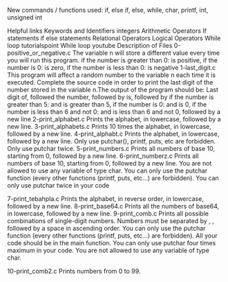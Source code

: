 New commands / functions used:
if, else if, else, while, char, printf, int, unsigned int

Helpful links
Keywords and Identifiers
integers
Arithmetic Operators
If statements
if else statements
Relational Operators
Logical Operators
While loop tutorialspoint
While loop youtube
Description of Files
0-positive_or_negative.c
The variable n will store a different value every time you will run this program. if the number is greater than 0: is positive, if the number is 0: is zero, if the number is less than 0: is negative
1-last_digit.c
This program will affect a random number to the variable n each time it is executed. Complete the source code in order to print the last digit of the number stored in the variable n.The output of the program should be: Last digit of, followed the number, followed by is, followed by if the number is greater than 5: and is greater than 5, if the number is 0: and is 0, if the number is less than 6 and not 0: and is less than 6 and not 0, followed by a new line
2-print_alphabet.c
Prints the alphabet, in lowercase, followed by a new line.
3-print_alphabets.c
Prints 10 times the alphabet, in lowercase, followed by a new line.
4-print_alphabt.c
Prints the alphabet, in lowercase, followed by a new line. Only use putchar(), printf, puts, etc are forbidden. Only use putchar twice.
5-print_numbers.c
Prints all numbers of base 10, starting from 0, followed by a new line.
6-print_numberz.c
Prints all numbers of base 10, starting from 0, followed by a new line.
You are not allowed to use any variable of type char. You can only use the putchar function (every other functions (printf, puts, etc...) are forbidden). You can only use putchar twice in your code

7-print_tebahpla.c
Prints the alphabet, in reverse order, in lowercase, followed by a new line.
8-print_base64.c
Prints all the numbers of base64, in lowercase, followed by a new line.
9-print_comb.c
Prints all possible combinations of single-digit numbers.
Numbers must be separated by , , followed by a space in ascending order. You can only use the putchar function (every other functions (printf, puts, etc...) are forbidden). All your code should be in the main function. You can only use putchar four times maximum in your code. You are not allowed to use any variable of type char.

10-print_comb2.c
Prints numbers from 0 to 99.
